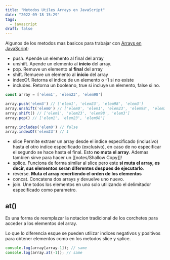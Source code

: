 ```yaml
---
title: "Metodos Utiles Arrays en JavaScript"
date: "2022-09-18 15:29"
tags: 
  - javascript
draft: false
---
```

Algunos de los metodos mas basicos para trabajar con [Arrays en JavaScript](notes/Arrays%20en%20JavaScript.md):
- push. Apende un elemento al final del array
- unshift. Apende un elemento al **inicio** del array.
- pop. Remuve un elemento al **final** del array
- shift. Remueve un elemento al **inicio** del array
- indexOf. Retorna el indice de un elemento o -1 si no existe
- includes. Retorna un booleano, true si incluye un elemento, false si no.

```JavaScript
const array = ['elem1', 'elem23', 'elem98']

array.push('elem3') // ['elem1', 'elem23', 'elem98', 'elem3']
array.unshift('elem0') // ['elem0', 'elem1', 'elem23', 'elem98', 'elem3']
array.shift() // ['elem1', 'elem23', 'elem98', 'elem3']
array.pop() // ['elem1', 'elem23', 'elem98']

array.includes('elem0') // false
array.indexOf('elem23') // 1
```

- slice Permite extraer un array desde el indice especificado (inclusivo) hasta el otro indice especificado (exclusivo), en caso de no especificar el segundo se hace hasta el final. Esto **no muta el array**. Ademas tambien sirve para hacer un [[notes/Shallow Copy]]!
- splice. Funciona de forma similar al slice pero este **si muta el array, es decir, sus elementos seran diferentes despues de ejecutarlo**.
- reverse. **Muta el array revertiendo el orden de los elementos**
- concat. Concatena dos arrays y devuelve uno nuevo.
- join. Une todos los elementos en uno solo utilizando el delimitador especificado como parametro. 

## at()
Es una forma de reemplazar la notacion tradicional de los corchetes para acceder a los elementos del array.

Lo que lo diferencia esque se pueden utilizar indices negativos y positivos para obtener elementos como en los metodos slice y splice.

```JavaScript
console.log(array[array-1]); // same
console.log(array.at(-1)); // same
```

